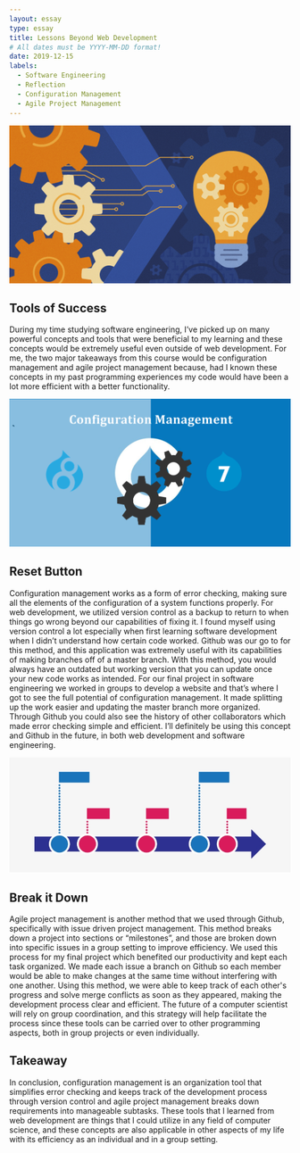 ```yaml
---
layout: essay
type: essay
title: Lessons Beyond Web Development
# All dates must be YYYY-MM-DD format!
date: 2019-12-15
labels:
  - Software Engineering
  - Reflection
  - Configuration Management
  - Agile Project Management
---
```

<img class="ui huge middle rounded image" src="../images/lightbulb.png">

## Tools of Success

During my time studying software engineering, I’ve picked up on many powerful concepts and tools that were beneficial to my learning and these concepts would be extremely useful even outside of web development. For me, the two major takeaways from this course would be configuration management and agile project management because, had I known these concepts in my past programming experiences my code would have been a lot more efficient with a better functionality.

<img class="ui right large rounded image" src="../images/config.png">

## Reset Button

Configuration management works as a form of error checking, making sure all the elements of the configuration of a system functions properly. For web development, we utilized version control as a backup to return to when things go wrong beyond our capabilities of fixing it. I found myself using version control a lot especially when first learning software development when I didn’t understand how certain code worked. Github was our go to for this method, and this application was extremely useful with its capabilities of making branches off of a master branch. With this method, you would always have an outdated but working version that you can update once your new code works as intended. For our final project in software engineering we worked in groups to develop a website and that’s where I got to see the full potential of configuration management. It made splitting up the work easier and updating the master branch more organized. Through Github you could also see the history of other collaborators which made error checking simple and efficient. I’ll definitely be using this concept and Github in the future, in both web development and software engineering.

<img class="ui large right rounded image" src="../images/timeline.png">

## Break it Down

Agile project management is another method that we used through Github, specifically with issue driven project management. This method breaks down a project into sections or “milestones”, and those are broken down into specific issues in a group setting to improve efficiency. We used this process for my final project which benefited our productivity and kept each task organized. We made each issue a branch on Github so each member would be able to make changes at the same time without interfering with one another. Using this method, we were able to keep track of each other's progress and solve merge conflicts as soon as they appeared, making the development process clear and efficient. The future of a computer scientist will rely on group coordination, and this strategy will help facilitate the process since these tools can be carried over to other programming aspects, both in group projects or even individually.

## Takeaway

In conclusion, configuration management is an organization tool that simplifies error checking and keeps track of the development process through version control and agile project management breaks down requirements into manageable subtasks. These tools that I learned from web development are things that I could utilize in any field of computer science, and these concepts are also applicable in other aspects of my life with its efficiency as an individual and in a group setting.
